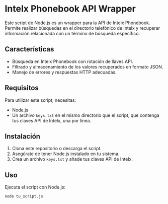 # Intelx Phonebook API Wrapper

Este script de Node.js es un wrapper para la API de Intelx Phonebook. Permite realizar búsquedas en el directorio telefónico de Intelx y recuperar información relacionada con un término de búsqueda específico.

## Características

- Búsqueda en Intelx Phonebook con rotación de llaves API.
- Filtrado y almacenamiento de los valores recuperados en formato JSON.
- Manejo de errores y respuestas HTTP adecuadas.

## Requisitos

Para utilizar este script, necesitas:

- Node.js
- Un archivo `keys.txt` en el mismo directorio que el script, que contenga tus claves API de Intelx, una por línea.

## Instalación

1. Clona este repositorio o descarga el script.
2. Asegúrate de tener Node.js instalado en tu sistema.
3. Crea un archivo `keys.txt` y añade tus claves API de Intelx.

## Uso

Ejecuta el script con Node.js:

```bash
node tu_script.js
